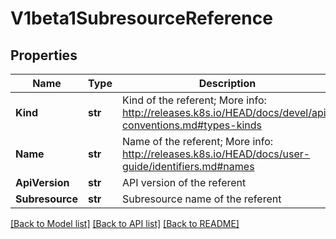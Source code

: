 # V1beta1SubresourceReference

## Properties
Name | Type | Description | Notes
------------ | ------------- | ------------- | -------------
**Kind** | **str** | Kind of the referent; More info: http://releases.k8s.io/HEAD/docs/devel/api-conventions.md#types-kinds | [optional] 
**Name** | **str** | Name of the referent; More info: http://releases.k8s.io/HEAD/docs/user-guide/identifiers.md#names | [optional] 
**ApiVersion** | **str** | API version of the referent | [optional] 
**Subresource** | **str** | Subresource name of the referent | [optional] 

[[Back to Model list]](../README.md#documentation-for-models) [[Back to API list]](../README.md#documentation-for-api-endpoints) [[Back to README]](../README.md)


